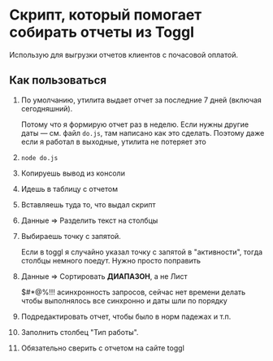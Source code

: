 # Скрипт, который помогает собирать отчеты из Toggl

Использую для выгрузки отчетов клиентов с почасовой оплатой.

## Как пользоваться

1. По умолчанию, утилита выдает отчет за последние 7 дней (включая сегодняшний). 

    Потому что я формирую отчет раз в неделю. Если нужны другие даты — см. файл `do.js`, там написано как это сделать.
    Поэтому даже если я работал в выходные, утилита не потеряет это

1. `node do.js`

1. Копируешь вывод из консоли

1. Идешь в таблицу с отчетом

1. Вставляешь туда то, что выдал скрипт

1. Данные => Разделить текст на столбцы

1. Выбираешь точку с запятой.
 
    Если в toggl я случайно указал точку с запятой в "активности", тогда столбцы немного поедут. Нужно просто поправить

1. Данные => Сортировать **ДИАПАЗОН**, а не Лист 

    $#*@%!!! асинхронность запросов, сейчас нет времени делать чтобы выполнялось все синхронно и даты шли по порядку

1. Подредактировать отчет, чтобы было в норм падежах и т.п.

1. Заполнить столбец "Тип работы". 

1. Обязательно сверить с отчетом на сайте toggl